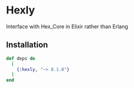 # Hexly

Interface with Hex_Core in Elixir rather than Erlang

## Installation

```elixir
def deps do
  [
    {:hexly, "~> 0.1.0"}
  ]
end
```
